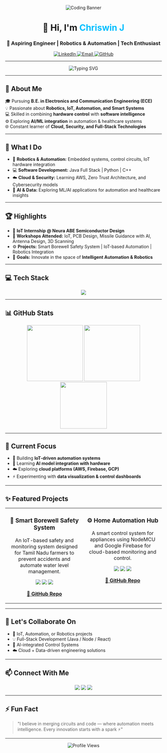 <!-- Profile Banner -->
<p align="center">
  <img src="https://raw.githubusercontent.com/Chriswin7/Chriswin7/main/assets/banner.gif" alt="Coding Banner">
</p>

<h1 align="center">👋 Hi, I'm <span style="color:#00bfff;">Chriswin J</span></h1>
<h3 align="center">🚀 Aspiring Engineer | Robotics & Automation | Tech Enthusiast</h3>

<p align="center">
  <a href="https://www.linkedin.com/in/chriswin-j" target="_blank">
    <img alt="LinkedIn" src="https://img.shields.io/badge/LinkedIn-0077B5?style=for-the-badge&logo=linkedin&logoColor=white">
  </a>
  <a href="mailto:chriswin7off@gmail.com">
    <img alt="Email" src="https://img.shields.io/badge/Email-D14836?style=for-the-badge&logo=gmail&logoColor=white">
  </a>
  <a href="https://github.com/Chriswin7" target="_blank">
    <img alt="GitHub" src="https://img.shields.io/badge/GitHub-100000?style=for-the-badge&logo=github&logoColor=white">
  </a>
</p>

---

<div align="center">
  <img src="https://readme-typing-svg.herokuapp.com?font=Orbitron&weight=700&size=28&duration=3000&pause=1000&color=00BFFF&center=true&vCenter=true&width=600&lines=Exploring+the+Intersection+of+Hardware+%26+Software;IoT+%7C+Automation+%7C+AI+%7C+Full+Stack+Development;Innovation+through+Engineering+and+Code" alt="Typing SVG" />
</div>

---

## 🌟 About Me

🎓 Pursuing **B.E. in Electronics and Communication Engineering (ECE)**  
💡 Passionate about **Robotics, IoT, Automation, and Smart Systems**  
💻 Skilled in combining **hardware control** with **software intelligence**  
⚙️ Exploring **AI/ML integration** in automation & healthcare systems  
🌐 Constant learner of **Cloud, Security, and Full-Stack Technologies**

---

## 🔧 What I Do

- 🤖 **Robotics & Automation:** Embedded systems, control circuits, IoT hardware integration  
- 💻 **Software Development:** Java Full Stack | Python | C++  
- ☁️ **Cloud & Security:** Learning AWS, Zero Trust Architecture, and Cybersecurity models  
- 🧠 **AI & Data:** Exploring ML/AI applications for automation and healthcare insights  

---

## 🏆 Highlights

- 💼 **IoT Internship @ Neura ABE Semiconductor Design**
- 🧩 **Workshops Attended:** IoT, PCB Design, Missile Guidance with AI, Antenna Design, 3D Scanning  
- ⚙️ **Projects:** Smart Borewell Safety System | IoT-based Automation | Robotics Integration  
- 🚀 **Goals:** Innovate in the space of **Intelligent Automation & Robotics**

---

## 💻 Tech Stack

<p align="center">
  <a href="https://skillicons.dev">
    <img src="https://skillicons.dev/icons?i=cpp,python,java,javascript,html,css,react,nodejs,mongodb,arduino,raspberrypi,git,github,vscode,mysql,matlab&perline=8" />
  </a>
</p>

---

## 📊 GitHub Stats

<div align="center">
  <img src="https://github-readme-stats.vercel.app/api?username=Chriswin7&show_icons=true&theme=tokyonight&count_private=true" height="180px"/>
  <img src="https://github-readme-streak-stats.herokuapp.com/?user=Chriswin7&theme=tokyonight" height="180px"/>
</div>

<div align="center">
  <img src="https://github-readme-stats.vercel.app/api/top-langs/?username=Chriswin7&layout=compact&theme=tokyonight" height="150px"/>
</div>

---

## 🧠 Current Focus

- 🌱 Building **IoT-driven automation systems**
- 🧩 Learning **AI model integration with hardware**
- ☁️ Exploring **cloud platforms (AWS, Firebase, GCP)**
- ⚡ Experimenting with **data visualization & control dashboards**

---

## ✨ Featured Projects

<table width="100%">
  <tr>
    <td width="50%" valign="top">
      <h3 align="center">🌊 Smart Borewell Safety System</h3>
      <p align="center">An IoT-based safety and monitoring system designed for Tamil Nadu farmers to prevent accidents and automate water level management.</p>
      <div align="center">
        <img src="https://img.shields.io/badge/Arduino-00979D?style=for-the-badge&logo=arduino&logoColor=white"/>
        <img src="https://img.shields.io/badge/ESP8266-000000?style=for-the-badge&logo=espressif&logoColor=white"/>
        <img src="https://img.shields.io/badge/IoT-0078D7?style=for-the-badge&logo=cloudflare&logoColor=white"/>
      </div>
      <p align="center">
        <a href="https://github.com/Chriswin7/Smart-Borewell-Safety-System"><strong>🔗 GitHub Repo</strong></a>
      </p>
    </td>
    <td width="50%" valign="top">
      <h3 align="center">⚙️ Home Automation Hub</h3>
      <p align="center">A smart control system for appliances using NodeMCU and Google Firebase for cloud-based monitoring and control.</p>
      <div align="center">
        <img src="https://img.shields.io/badge/Firebase-FFCA28?style=for-the-badge&logo=firebase&logoColor=black"/>
        <img src="https://img.shields.io/badge/NodeMCU-0033A0?style=for-the-badge&logo=arduino&logoColor=white"/>
        <img src="https://img.shields.io/badge/IoT-000000?style=for-the-badge&logo=cloudflare&logoColor=white"/>
      </div>
      <p align="center">
        <a href="https://github.com/Chriswin7/Home-Automation-Hub"><strong>🔗 GitHub Repo</strong></a>
      </p>
    </td>
  </tr>
</table>

---

## 🤝 Let's Collaborate On

- 🚀 IoT, Automation, or Robotics projects  
- 💡 Full-Stack Development (Java / Node / React)  
- 🧠 AI-integrated Control Systems  
- ☁️ Cloud + Data-driven engineering solutions  

---

## 📫 Connect With Me

<p align="center">
  <a href="mailto:chriswin7off@gmail.com"><img src="https://img.shields.io/badge/Gmail-D14836?style=for-the-badge&logo=gmail&logoColor=white"/></a>
  <a href="https://www.linkedin.com/in/chriswin-j"><img src="https://img.shields.io/badge/LinkedIn-0A66C2?style=for-the-badge&logo=linkedin&logoColor=white"/></a>
  <a href="https://github.com/Chriswin7"><img src="https://img.shields.io/badge/GitHub-171515?style=for-the-badge&logo=github&logoColor=white"/></a>
</p>

---

## ⚡ Fun Fact  
> "I believe in merging circuits and code — where automation meets intelligence. Every innovation starts with a spark ⚡"

---

<p align="center">
  <img src="https://komarev.com/ghpvc/?username=Chriswin7&label=Profile%20Views&color=00bfff&style=flat-square" alt="Profile Views" />
</p>

